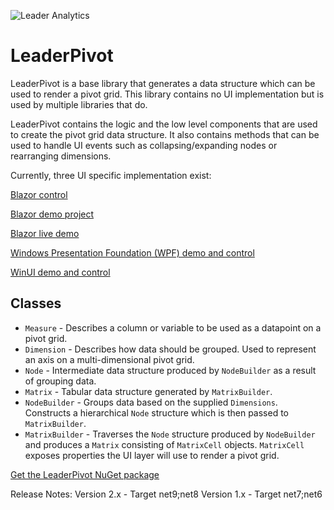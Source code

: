 ![Leader Analytics](./logo.png)
 
# LeaderPivot

LeaderPivot is a base library that generates a data structure which can be used to render a pivot grid.  This library contains no UI implementation but is used by multiple libraries that do.  

LeaderPivot contains the logic and the low level components that are used to create the pivot grid data structure.  It also contains methods that can be used to handle UI events such as collapsing/expanding nodes or rearranging dimensions.  

Currently, three UI specific implementation exist: 

[Blazor control](https://github.com/leaderanalytics/LeaderPivot.Blazor)

[Blazor demo project](https://github.com/leaderanalytics/LeaderPivot.BlazorDemo)

[Blazor live demo](https://leaderanalytics.com/blazor/leader-pivot-demo)

[Windows Presentation Foundation (WPF) demo and control](https://github.com/leaderanalytics/LeaderPivot.XAML.WPF)

[WinUI demo and control](https://github.com/leaderanalytics/LeaderPivot.XAML.WinUI)

## Classes

* `Measure` - Describes a column or variable to be used as a datapoint on a pivot grid.
* `Dimension` - Describes how data should be grouped.  Used to represent an axis on a multi-dimensional pivot grid.
* `Node` - Intermediate data structure produced by `NodeBuilder` as a result of grouping data.
* `Matrix` - Tabular data structure generated by `MatrixBuilder`.  
* `NodeBuilder` - Groups data based on the supplied `Dimensions`. Constructs a hierarchical `Node` structure which is then passed to `MatrixBuilder`.
* `MatrixBuilder` - Traverses the `Node` structure produced by `NodeBuilder` and produces a `Matrix` consisting of `MatrixCell` objects. `MatrixCell` exposes properties the UI layer will use to render a pivot grid.


[Get the LeaderPivot NuGet package](https://www.nuget.org/packages/LeaderAnalytics.LeaderPivot/)

Release Notes:
Version 2.x - Target net9;net8
Version 1.x - Target net7;net6